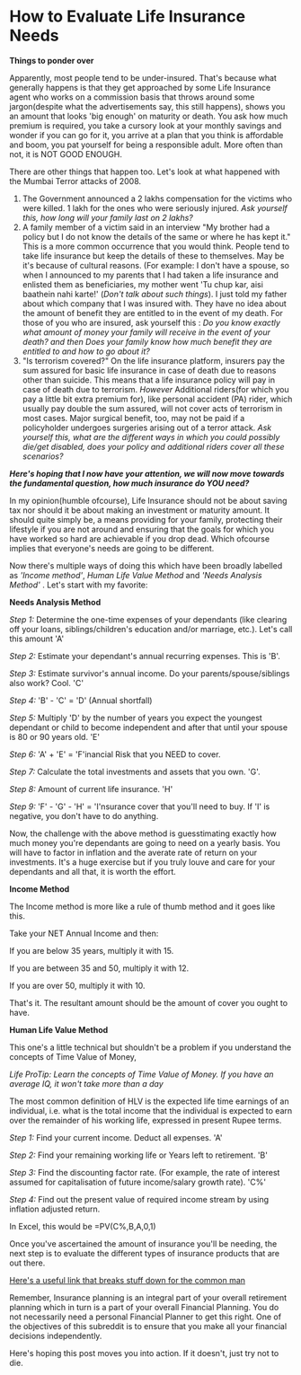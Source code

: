 # How to Evaluate Life Insurance Needs

**Things to ponder over**

Apparently, most people tend to be under-insured. That's because what generally happens is that they get approached by some Life Insurance agent who works on a commission basis that throws around some jargon\(despite what the advertisements say, this still happens\), shows you an amount that looks 'big enough' on maturity or death. You ask how much premium is required, you take a cursory look at your monthly savings and wonder if you can go for it, you arrive at a plan that you think is affordable and boom, you pat yourself for being a responsible adult. More often than not, it is NOT GOOD ENOUGH.

There are other things that happen too. Let's look at what happened with the Mumbai Terror attacks of 2008.

1. The Government announced a 2 lakhs compensation for the victims who were killed. 1 lakh for the ones who were seriously injured. _Ask yourself this, how long will your family last on 2 lakhs?_
2. A family member of a victim said in an interview "My brother had a policy but I do not know the details of the same or where he has kept it." This is a more common occurrence that you would think. People tend to take life insurance but keep the details of these to themselves. May be it's because of cultural reasons. \(For example: I don't have a spouse, so when I announced to my parents that I had taken a life insurance and enlisted them as beneficiaries, my mother went 'Tu chup kar, aisi baathein nahi karte!' \(_Don't talk about such things_\). I just told my father about which company that I was insured with. They have no idea about the amount of benefit they are entitled to in the event of my death. For those of you who are insured, ask yourself this : _Do you know exactly what amount of money your family will receive in the event of your death? and then Does your family know how much benefit they are entitled to and how to go about it?_
3. "Is terrorism covered?" On the life insurance platform, insurers pay the sum assured for basic life insurance in case of death due to reasons other than suicide. This means that a life insurance policy will pay in case of death due to terrorism. _However_ Additional riders\(for which you pay a little bit extra premium for\), like personal accident \(PA\) rider, which usually pay double the sum assured, will not cover acts of terrorism in most cases. Major surgical benefit, too, may not be paid if a policyholder undergoes surgeries arising out of a terror attack. _Ask yourself this, what are the different ways in which you could possibly die/get disabled, does your policy and additional riders cover all these scenarios?_

_**Here's hoping that I now have your attention, we will now move towards the fundamental question, how much insurance do YOU need?**_

In my opinion\(humble ofcourse\), Life Insurance should not be about saving tax nor should it be about making an investment or maturity amount. It should quite simply be, a means providing for your family, protecting their lifestyle if you are not around and ensuring that the goals for which you have worked so hard are achievable if you drop dead. Which ofcourse implies that everyone's needs are going to be different.

Now there's multiple ways of doing this which have been broadly labelled as _'Income method'_, _Human Life Value Method_ and _'Needs Analysis Method'_ . Let's start with my favorite:

**Needs Analysis Method**

_Step 1:_ Determine the one-time expenses of your dependants \(like clearing off your loans, siblings/children's education and/or marriage, etc.\). Let's call this amount 'A'

_Step 2:_ Estimate your dependant's annual recurring expenses. This is 'B'.

_Step 3:_ Estimate survivor's annual income. Do your parents/spouse/siblings also work? Cool. 'C'

_Step 4:_ 'B' - 'C' = 'D' \(Annual shortfall\)

_Step 5:_ Multiply 'D' by the number of years you expect the youngest dependant or child to become independent and after that until your spouse is 80 or 90 years old. 'E'

_Step 6:_ 'A' + 'E' = 'F'inancial Risk that you NEED to cover.

_Step 7:_ Calculate the total investments and assets that you own. 'G'.

_Step 8:_ Amount of current life insurance. 'H'

_Step 9:_ 'F' - 'G' - 'H' = 'I'nsurance cover that you'll need to buy. If 'I' is negative, you don't have to do anything.

Now, the challenge with the above method is guesstimating exactly how much money you're dependants are going to need on a yearly basis. You will have to factor in inflation and the averate rate of return on your investments. It's a huge exercise but if you truly louve and care for your dependants and all that, it is worth the effort.

**Income Method**

The Income method is more like a rule of thumb method and it goes like this.

Take your NET Annual Income and then:

If you are below 35 years, multiply it with 15.

If you are between 35 and 50, multiply it with 12.

If you are over 50, multiply it with 10.

That's it. The resultant amount should be the amount of cover you ought to have.

**Human Life Value Method**

This one's a little technical but shouldn't be a problem if you understand the concepts of Time Value of Money,

_Life ProTip: Learn the concepts of Time Value of Money. If you have an average IQ, it won't take more than a day_

The most common definition of HLV is the expected life time earnings of an individual, i.e. what is the total income that the individual is expected to earn over the remainder of his working life, expressed in present Rupee terms.

_Step 1:_ Find your current income. Deduct all expenses. 'A'

_Step 2:_ Find your remaining working life or Years left to retirement. 'B'

_Step 3:_ Find the discounting factor rate. \(For example, the rate of interest assumed for capitalisation of future income/salary growth rate\). 'C%'

_Step 4:_ Find out the present value of required income stream by using inflation adjusted return.

In Excel, this would be =PV\(C%,B,A,0,1\)

Once you've ascertained the amount of insurance you'll be needing, the next step is to evaluate the different types of insurance products that are out there.

[Here's a useful link that breaks stuff down for the common man](http://www.reddit.com/r/IndiaInvestments/comments/1r01zr/quick_reference_hand_books_with_faqs_life/)

Remember, Insurance planning is an integral part of your overall retirement planning which in turn is a part of your overall Financial Planning. You do not necessarily need a personal Financial Planner to get this right. One of the objectives of this subreddit is to ensure that you make all your financial decisions independently.

Here's hoping this post moves you into action. If it doesn't, just try not to die.

